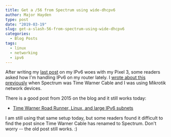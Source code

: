 ```yaml
---
title: Get a /56 from Spectrum using wide-dhcpv6
author: Major Hayden
type: post
date: "2019-03-19"
slug: get-a-slash-56-from-spectrum-using-wide-dhcpv6
categories:
  - Blog Posts
tags:
  - linux
  - networking
  - ipv6
---
```


After writing my [last post] on my IPv6 woes with my Pixel 3, some readers
asked how I'm handling IPv6 on my router lately. I [wrote about this
previously] when Spectrum was Time Warner Cable and I was using Mikrotik
network devices.

There is a good post from 2015 on the blog and it still works today:

* [Time Warner Road Runner, Linux, and large IPv6 subnets]

I am still using that same setup today, but some readers found it difficult
to find the post since Time Warner Cable has renamed to Spectrum. Don't worry
-- the old post still works. :)

[last post]: /2019/03/17/pixel-3-wifi-drops-constantly/
[wrote about this previously]: /2014/09/11/howto-time-warner-cable-ipv6/
[Time Warner Road Runner, Linux, and large IPv6 subnets]: /2015/09/11/time-warner-road-runner-linux-and-large-ipv6-subnets/
